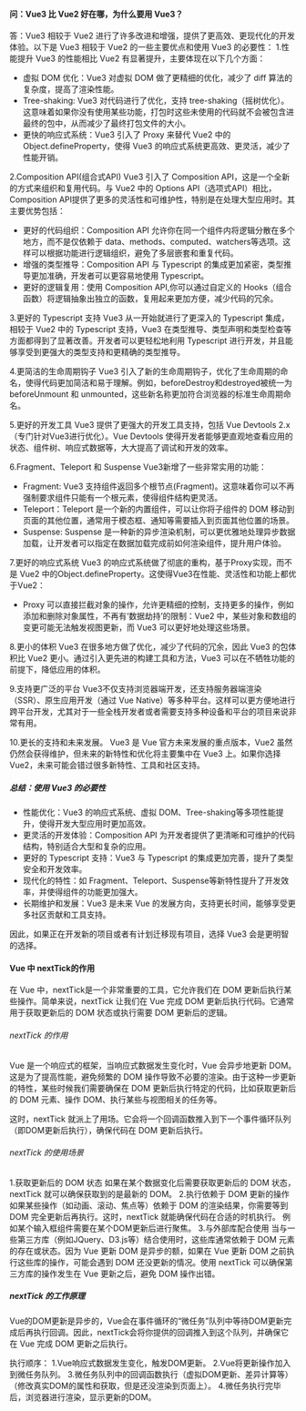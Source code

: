 


#### 问：Vue3 比 Vue2 好在哪，为什么要用 Vue3？
答：Vue3 相较于 Vue2 进行了许多改进和增强，提供了更高效、更现代化的开发体验。以下是 Vue3 相较于 Vue2 的一些主要优点和使用 Vue3 的必要性：
1.性能提升
Vue3 的性能相比 Vue2 有显著提升，主要体现在以下几个方面：
- 虚拟 DOM 优化：Vue3 对虚拟 DOM 做了更精细的优化，减少了 diff 算法的复杂度，提高了渲染性能。
- Tree-shaking: Vue3 对代码进行了优化，支持 tree-shaking（摇树优化）。这意味着如果你没有使用某些功能，打包时这些未使用的代码就不会被包含进最终的包中，从而减少了最终打包文件的大小。
- 更快的响应式系统：Vue3 引入了 Proxy 来替代 Vue2 中的 Object.defineProperty，使得 Vue3 的响应式系统更高效、更灵活，减少了性能开销。

2.Composition API(组合式API)
Vue3 引入了 Composition API，这是一个全新的方式来组织和复用代码。与 Vue2 中的 Options API（选项式API）相比，Composition API提供了更多的灵活性和可维护性，特别是在处理大型应用时。其主要优势包括：
- 更好的代码组织：Composition API 允许你在同一个组件内将逻辑分散在多个地方，而不是仅依赖于 data、methods、computed、watchers等选项。这样可以根据功能进行逻辑组织，避免了多层嵌套和重复代码。
- 增强的类型推导：Composition API 与 Typescript 的集成更加紧密，类型推导更加准确，开发者可以更容易地使用 Typescript。
- 更好的逻辑复用：使用 Composition API,你可以通过自定义的 Hooks（组合函数）将逻辑抽象出独立的函数，复用起来更加方便，减少代码的冗余。

3.更好的 Typescript 支持
Vue3 从一开始就进行了更深入的 Typescript 集成，相较于 Vue2 中的 Typescript 支持，Vue3 在类型推导、类型声明和类型检查等方面都得到了显著改善。开发者可以更轻松地利用 Typescript 进行开发，并且能够享受到更强大的类型支持和更精确的类型推导。

4.更简洁的生命周期钩子
Vue3 引入了新的生命周期钩子，优化了生命周期的命名，使得代码更加简洁和易于理解。例如，beforeDestroy和destroyed被统一为 beforeUnmount 和 unmounted，这些新名称更加符合浏览器的标准生命周期命名。

5.更好的开发工具
Vue3 提供了更强大的开发工具支持，包括 Vue Devtools 2.x（专门针对Vue3进行优化）。Vue Devtools 使得开发者能够更直观地查看应用的状态、组件树、响应式数据等，大大提高了调试和开发的效率。

6.Fragment、Teleport 和 Suspense
Vue3新增了一些非常实用的功能：
- Fragment: Vue3 支持组件返回多个根节点(Fragment)。这意味着你可以不再强制要求组件只能有一个根元素，使得组件结构更灵活。
- Teleport：Teleport 是一个新的内置组件，可以让你将子组件的 DOM 移动到页面的其他位置，通常用于模态框、通知等需要插入到页面其他位置的场景。
- Suspense: Suspense 是一种新的异步渲染机制，可以更优雅地处理异步数据加载，让开发者可以指定在数据加载完成前如何渲染组件，提升用户体验。

7.更好的响应式系统
Vue3 的响应式系统做了彻底的重构，基于Proxy实现，而不是 Vue2 中的Object.defineProperty。这使得Vue3在性能、灵活性和功能上都优于Vue2：
- Proxy 可以直接拦截对象的操作，允许更精细的控制，支持更多的操作，例如添加和删除对象属性，不再有‘数据劫持’的限制：Vue2 中，某些对象和数组的变更可能无法触发视图更新，而 Vue3 可以更好地处理这些场景。

8.更小的体积
Vue3 在很多地方做了优化，减少了代码的冗余，因此 Vue3 的包体积比 Vue2 更小。通过引入更先进的构建工具和方法，Vue3 可以在不牺牲功能的前提下，降低应用的体积。

9.支持更广泛的平台
Vue3不仅支持浏览器端开发，还支持服务器端渲染（SSR）、原生应用开发（通过 Vue Native）等多种平台。这样可以更方便地进行跨平台开发，尤其对于一些全栈开发者或者需要支持多种设备和平台的项目来说非常有用。

10.更长的支持和未来发展。
Vue3 是 Vue 官方未来发展的重点版本，Vue2 虽然仍然会获得维护，但未来的新特性和优化将主要集中在 Vue3 上。如果你选择Vue2，未来可能会错过很多新特性、工具和社区支持。

##### 总结：使用 Vue3 的必要性
- 性能优化：Vue3 的响应式系统、虚拟 DOM、Tree-shaking等多项性能提升，使得开发大型应用时更加高效。
- 更灵活的开发体验：Composition API 为开发者提供了更清晰和可维护的代码结构，特别适合大型和复杂的应用。
- 更好的 Typescript 支持：Vue3 与 Typescript 的集成更加完善，提升了类型安全和开发效率。
- 现代化的特性：如 Fragment、Teleport、Suspense等新特性提升了开发效率，并使得组件的功能更加强大。
- 长期维护和发展：Vue3 是未来 Vue 的发展方向，支持更长时间，能够享受更多社区贡献和工具支持。

因此，如果正在开发新的项目或者有计划迁移现有项目，选择 Vue3 会是更明智的选择。


#### Vue 中 nextTick的作用
在 Vue 中，nextTick是一个非常重要的工具，它允许我们在 DOM 更新后执行某些操作。简单来说，nextTick 让我们在 Vue 完成 DOM 更新后执行代码。它通常用于获取更新后的 DOM 状态或执行需要 DOM 更新后的逻辑。

###### nextTick 的作用
Vue 是一个响应式的框架，当响应式数据发生变化时，Vue 会异步地更新 DOM。这是为了提高性能，避免频繁的 DOM 操作导致不必要的渲染。由于这种一步更新的特性，某些时候我们需要确保在 DOM 更新后执行特定的代码，比如获取更新后的 DOM 元素、操作 DOM、执行某些与视图相关的任务等。

这时，nextTick 就派上了用场。它会将一个回调函数推入到下一个事件循环队列（即DOM更新后执行），确保代码在 DOM 更新后执行。

###### nextTick 的使用场景
1.获取更新后的 DOM 状态
如果在某个数据变化后需要获取更新后的 DOM 状态，nextTick 就可以确保获取到的是最新的 DOM。
2.执行依赖于 DOM 更新的操作
如果某些操作（如动画、滚动、焦点等）依赖于 DOM 的渲染结果，你需要等到 DOM 完全更新后再执行。这时，nextTick 就能确保代码在合适的时机执行。 例如某个输入框组件需要在某个DOM更新后进行聚焦。
3.与外部库配合使用
当与一些第三方库（例如JQuery、D3.js等）结合使用时，这些库通常依赖于 DOM 元素的存在或状态。因为 Vue 更新 DOM 是异步的额，如果在 Vue 更新 DOM 之前执行这些库的操作，可能会遇到 DOM 还没更新的情况。使用 nextTick 可以确保第三方库的操作发生在 Vue 更新之后，避免 DOM 操作出错。

##### nextTick 的工作原理
Vue的DOM更新是异步的，Vue会在事件循环的“微任务”队列中等待DOM更新完成后再执行回调。因此，nextTick会将你提供的回调推入到这个队列，并确保它在 Vue 完成 DOM 更新之后执行。

执行顺序：
1.Vue响应式数据发生变化，触发DOM更新。
2.Vue将更新操作加入到微任务队列。
3.微任务队列中的回调函数执行（虚拟DOM更新、差异计算等）（修改真实DOM的属性和获取，但是还没渲染到页面上）。
4.微任务执行完毕后，浏览器进行渲染，显示更新的DOM。